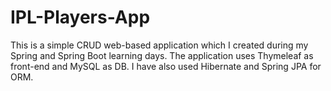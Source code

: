 # IPL-Players-App
 This is a simple CRUD web-based application which I created during my Spring and Spring Boot learning days. The application uses Thymeleaf as front-end and MySQL as DB. I have also used Hibernate and Spring JPA for ORM. 
